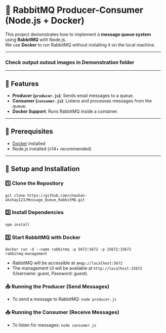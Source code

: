 # 📨 RabbitMQ Producer-Consumer (Node.js + Docker)

This project demonstrates how to implement a **message queue system** using **RabbitMQ** with Node.js.  
We use **Docker** to run RabbitMQ without installing it on the local machine.

---
### Check output outout images in Demonstration folder  
---
## 🚀 Features
- **Producer (`producer.js`)**: Sends email messages to a queue.
- **Consumer (`consumer.js`)**: Listens and processes messages from the queue.
- **Docker Support**: Runs RabbitMQ inside a container.

---

## 📌 Prerequisites
- [Docker](https://www.docker.com/get-started) installed
- Node.js installed (v14+ recommended)

---

## 🔧 Setup and Installation

### 1️⃣ Clone the Repository
```
git clone https://github.com/chauhan-akshay123/Message_Queue_RabbitMQ.git
```

### 2️⃣ Install Dependencies
```
npm install
```

### 3️⃣ Start RabbitMQ with Docker
```
docker run -d --name rabbitmq -p 5672:5672 -p 15672:15672 rabbitmq:management
```
- RabbitMQ will be accessible at ```amqp://localhost:5672```
- The management UI will be available at ```http://localhost:15672``` (Username: guest, Password: guest).

### 📤 Running the Producer (Send Messages)
- To send a message to RabbitMQ:
  ```node producer.js```





### 📥 Running the Consumer (Receive Messages)  
- To listen for messages: ```node consumer.js```



